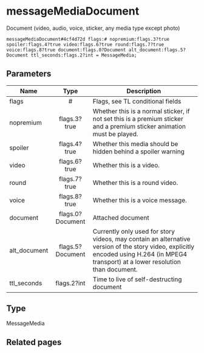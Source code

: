 # messageMediaDocument
Document (video, audio, voice, sticker, any media type except photo)

```
messageMediaDocument#4cf4d72d flags:# nopremium:flags.3?true spoiler:flags.4?true video:flags.6?true round:flags.7?true voice:flags.8?true document:flags.0?Document alt_document:flags.5?Document ttl_seconds:flags.2?int = MessageMedia;
```

## Parameters
| Name | Type | Description |
| ---- | :----: | ----------- |
| flags | # | Flags, see TL conditional fields |
| nopremium | flags.3?true | Whether this is a normal sticker, if not set this is a premium sticker and a premium sticker animation must be played. |
| spoiler | flags.4?true | Whether this media should be hidden behind a spoiler warning |
| video | flags.6?true | Whether this is a video. |
| round | flags.7?true | Whether this is a round video. |
| voice | flags.8?true | Whether this is a voice message. |
| document | flags.0?Document | Attached document |
| alt_document | flags.5?Document | Currently only used for story videos, may contain an alternative version of the story video, explicitly encoded using H.264 (in MPEG4 transport) at a lower resolution than document. |
| ttl_seconds | flags.2?int | Time to live of self-destructing document |


## Type
MessageMedia

## Related pages
